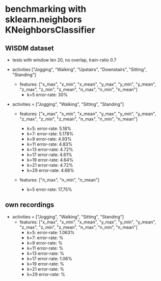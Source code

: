 

# benchmarking with sklearn.neighbors  KNeighborsClassifier
## WISDM dataset
- tests with window len 20, no overlap, train-ratio 0.7

- activities ["Jogging", "Walking", "Upstairs", "Downstairs", "Sitting", "Standing"]
    - features: ["x_max", "x_min", "x_mean", "y_max", "y_min", "y_mean", "z_max", "z_min", "z_mean", "n_max", "n_min", "n_mean"]
        - k=5     error-rate: 30%



- activities = ["Jogging", "Walking", "Sitting", "Standing"]
    - features: ["x_max", "x_min", "x_mean", "y_max", "y_min", "y_mean", "z_max", "z_min", "z_mean", "n_max", "n_min", "n_mean"]
        - k=5:    error-rate: 5.18%
	    - k=7:    error-rate: 5.178%
	    - k=9	  error-rate: 4.93%	
	    - k=11	  error-rate: 4.83%
	    - k=13	  error-rate: 4.72%
	    - k=17    error-rate: 4.61%
	    - k=19	  error-rate: 4.64%
	    - k=21    error-rate: 4.72%
	    - k=29	  error-rate: 4.68%
	
	- features: ["n_max", "n_min", "n_mean"]
        - k=5 error-rate: 17,75%
        
        
## own recordings
- activities = ["Jogging", "Walking", "Sitting", "Standing"]
    - features: ["x_max", "x_min", "x_mean", "y_max", "y_min", "y_mean", "z_max", "z_min", "z_mean", "n_max", "n_min", "n_mean"]
        - k=5:    error-rate: 1.063%
	    - k=7:    error-rate: %
	    - k=9	  error-rate: %	
	    - k=11	  error-rate: %
	    - k=13	  error-rate: %
	    - k=17    error-rate: 1.06%
	    - k=19	  error-rate: %
	    - k=21    error-rate: %
	    - k=29	  error-rate: %
	

